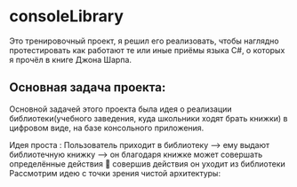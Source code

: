 # consoleLibrary
Это тренировочный проект, я решил его реализовать, чтобы наглядно протестировать как работают те или иные приёмы языка C#, о которых я прочёл в книге Джона Шарпа.  

## Основная задача проекта:
Основной задачей этого проекта была идея о реализации библиотеки(учебного заведения, куда школьники ходят брать книжки) в цифровом виде, на базе консольного приложения. 

Идея проста : 
Пользователь приходит в библиотеку –> ему выдают библиотечную книжку --> он благодаря книжке может совершать определённые действия  совершив действия он уходит из библиотеки
Рассмотрим идею с точки зрения чистой архитектуры: 
